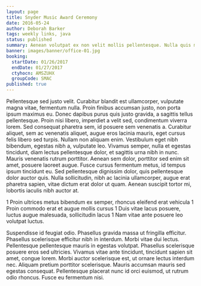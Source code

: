 ```yaml
---
layout: page
title: Snyder Music Award Ceremony
date: 2016-05-24
author: Deborah Barker
tags: weekly links, java
status: published
summary: Aenean volutpat ex non velit mollis pellentesque. Nulla quis magna.
banner: images/banner/office-01.jpg
booking:
  startDate: 01/26/2017
  endDate: 01/27/2017
  ctyhocn: AMSZUHX
  groupCode: SMAC
published: true
---
```

Pellentesque sed justo velit. Curabitur blandit est ullamcorper, vulputate magna vitae, fermentum nulla. Proin finibus accumsan justo, non porta ipsum maximus eu. Donec dapibus purus quis justo gravida, a sagittis tellus pellentesque. Proin nisi libero, imperdiet a velit sed, condimentum viverra lorem. Sed consequat pharetra sem, id posuere sem venenatis a. Curabitur aliquet, sem ac venenatis aliquet, augue eros lacinia mauris, eget cursus felis libero sed turpis. Nullam non aliquam enim. Vestibulum eget nibh bibendum, egestas nibh a, vulputate leo. Vivamus semper, nulla et egestas tincidunt, diam lectus pellentesque dolor, et sagittis urna nibh in nunc. Mauris venenatis rutrum porttitor. Aenean sem dolor, porttitor sed enim sit amet, posuere laoreet augue. Fusce cursus fermentum metus, id tempus ipsum tincidunt eu. Sed pellentesque dignissim dolor, quis pellentesque dolor auctor quis. Nulla sollicitudin, nibh ac lacinia ullamcorper, augue erat pharetra sapien, vitae dictum erat dolor ut quam. Aenean suscipit tortor mi, lobortis iaculis nibh auctor at.

1 Proin ultrices metus bibendum ex semper, rhoncus eleifend erat vehicula
1 Proin commodo erat et augue mollis cursus
1 Duis vitae lacus posuere, luctus augue malesuada, sollicitudin lacus
1 Nam vitae ante posuere leo volutpat luctus.

Suspendisse id feugiat odio. Phasellus gravida massa ut fringilla efficitur. Phasellus scelerisque efficitur nibh in interdum. Morbi vitae dui lectus. Pellentesque pellentesque mauris in egestas volutpat. Phasellus scelerisque posuere eros sed ultricies. Vivamus vitae ante tincidunt, tincidunt sapien sit amet, congue lorem. Morbi auctor scelerisque est, ut ornare lectus interdum nec. Aliquam pretium porttitor scelerisque. Mauris accumsan mauris sed egestas consequat. Pellentesque placerat nunc id orci euismod, ut rutrum odio rhoncus. Fusce eu fermentum nisi.
